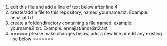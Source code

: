 1. edit this file and add a line of text below after line 4
2. create/add a file to this repository, named yourname.txt. Example: annajiat.txt
3. create a folder/directory containing a file named, example: yourname2.txt. Example: annajiat/annajiat2.txt 
4. ====== please make changes below, add a new line or edit any existing line below =======
